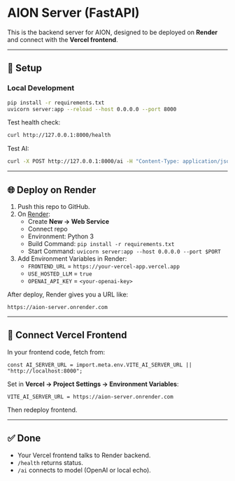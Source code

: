 # AION Server (FastAPI)

This is the backend server for AION, designed to be deployed on **Render** and connect with the **Vercel frontend**.

---

## 🚀 Setup

### Local Development
```bash
pip install -r requirements.txt
uvicorn server:app --reload --host 0.0.0.0 --port 8000
```

Test health check:
```bash
curl http://127.0.0.1:8000/health
```

Test AI:
```bash
curl -X POST http://127.0.0.1:8000/ai -H "Content-Type: application/json" -d '{"prompt":"Hello AION"}'
```

---

## 🌐 Deploy on Render

1. Push this repo to GitHub.
2. On [Render](https://render.com):
   - Create **New → Web Service**
   - Connect repo
   - Environment: Python 3
   - Build Command: `pip install -r requirements.txt`
   - Start Command: `uvicorn server:app --host 0.0.0.0 --port $PORT`
3. Add Environment Variables in Render:
   - `FRONTEND_URL` = `https://your-vercel-app.vercel.app`
   - `USE_HOSTED_LLM` = `true`
   - `OPENAI_API_KEY` = `<your-openai-key>`

After deploy, Render gives you a URL like:
```
https://aion-server.onrender.com
```

---

## 🔗 Connect Vercel Frontend

In your frontend code, fetch from:
```
const AI_SERVER_URL = import.meta.env.VITE_AI_SERVER_URL || "http://localhost:8000";
```

Set in **Vercel → Project Settings → Environment Variables**:
```
VITE_AI_SERVER_URL = https://aion-server.onrender.com
```

Then redeploy frontend.

---

## ✅ Done
- Your Vercel frontend talks to Render backend.
- `/health` returns status.
- `/ai` connects to model (OpenAI or local echo).
